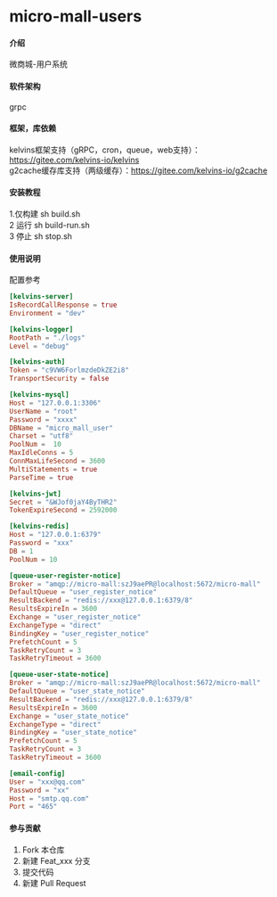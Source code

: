 # micro-mall-users

#### 介绍
微商城-用户系统

#### 软件架构
grpc

#### 框架，库依赖
kelvins框架支持（gRPC，cron，queue，web支持）：https://gitee.com/kelvins-io/kelvins   
g2cache缓存库支持（两级缓存）：https://gitee.com/kelvins-io/g2cache   

#### 安装教程
1.仅构建  sh build.sh   
2 运行  sh build-run.sh   
3 停止 sh stop.sh

#### 使用说明
配置参考
```toml
[kelvins-server]
IsRecordCallResponse = true
Environment = "dev"

[kelvins-logger]
RootPath = "./logs"
Level = "debug"

[kelvins-auth]
Token = "c9VW6ForlmzdeDkZE2i8"
TransportSecurity = false

[kelvins-mysql]
Host = "127.0.0.1:3306"
UserName = "root"
Password = "xxxx"
DBName = "micro_mall_user"
Charset = "utf8"
PoolNum =  10
MaxIdleConns = 5
ConnMaxLifeSecond = 3600
MultiStatements = true
ParseTime = true

[kelvins-jwt]
Secret = "&WJof0jaY4ByTHR2"
TokenExpireSecond = 2592000

[kelvins-redis]
Host = "127.0.0.1:6379"
Password = "xxx"
DB = 1
PoolNum = 10

[queue-user-register-notice]
Broker = "amqp://micro-mall:szJ9aePR@localhost:5672/micro-mall"
DefaultQueue = "user_register_notice"
ResultBackend = "redis://xxx@127.0.0.1:6379/8"
ResultsExpireIn = 3600
Exchange = "user_register_notice"
ExchangeType = "direct"
BindingKey = "user_register_notice"
PrefetchCount = 5
TaskRetryCount = 3
TaskRetryTimeout = 3600

[queue-user-state-notice]
Broker = "amqp://micro-mall:szJ9aePR@localhost:5672/micro-mall"
DefaultQueue = "user_state_notice"
ResultBackend = "redis://xxx@127.0.0.1:6379/8"
ResultsExpireIn = 3600
Exchange = "user_state_notice"
ExchangeType = "direct"
BindingKey = "user_state_notice"
PrefetchCount = 5
TaskRetryCount = 3
TaskRetryTimeout = 3600

[email-config]
User = "xxx@qq.com"
Password = "xx"
Host = "smtp.qq.com"
Port = "465"
```

#### 参与贡献

1.  Fork 本仓库
2.  新建 Feat_xxx 分支
3.  提交代码
4.  新建 Pull Request

